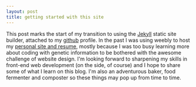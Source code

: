 ```yaml
---
layout: post
title: getting started with this site
---
```

This post marks the start of my transition to using the [Jekyll](https://jekyllrb.com/) static site builder, attached to my [github](https://github.com/jmicrobe) profile. In the past I was using weebly to host my [personal site and resume](http://jessicamicrobe.weebly.com/), mostly because I was too busy learning more about coding with genetic information to be bothered with the awesome challenge of website design. I'm looking forward to sharpening my skills in front-end web development (on the side, of course) and I hope to share some of what I learn on this blog. I'm also an adventurous baker, food fermenter and composter so these things may pop up from time to time.
